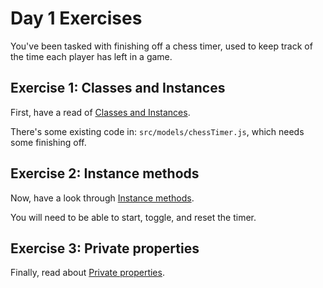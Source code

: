 # Day 1 Exercises

You've been tasked with finishing off a chess timer, used to keep track of the time each player has left in a game.

## Exercise 1: Classes and Instances

First, have a read of [Classes and Instances]().

There's some existing code in: `src/models/chessTimer.js`, which needs some finishing off.


## Exercise 2: Instance methods

Now, have a look through [Instance methods]().

You will need to be able to start, toggle, and reset the timer.

## Exercise 3: Private properties

Finally, read about [Private properties]().


